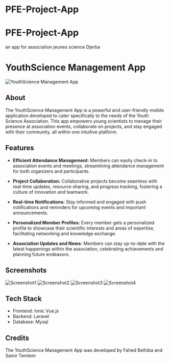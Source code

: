 # PFE-Project-App
# PFE-Project-App
an app for association jeunes science Djerba
# YouthScience Management App

![YouthScience Management App](pic.jpg)

## About

The YouthScience Management App is a powerful and user-friendly mobile application developed to cater specifically to the needs of the Youth Science Association. This app empowers young scientists to manage their presence at association events, collaborate on projects, and stay engaged with their community, all within one intuitive platform.

## Features

- **Efficient Attendance Management:** Members can easily check-in to association events and meetings, streamlining attendance management for both organizers and participants.

- **Project Collaboration:** Collaborative projects become seamless with real-time updates, resource sharing, and progress tracking, fostering a culture of innovation and teamwork.

- **Real-time Notifications:** Stay informed and engaged with push notifications and reminders for upcoming events and important announcements.

- **Personalized Member Profiles:** Every member gets a personalized profile to showcase their scientific interests and areas of expertise, facilitating networking and knowledge exchange.

- **Association Updates and News:** Members can stay up-to-date with the latest happenings within the association, celebrating achievements and planning future endeavors.

## Screenshots
![Screenshot1](pic1.jpg)
![Screenshot2](pic2.jpg)
![Screenshot3](pic3.jpg)
![Screenshot4](pic4.jpg)
## Tech Stack

- Frontend: Ionic Vue.js
- Backend: Laravel
- Database: Mysql

## Credits

The YouthScience Management App was developed by Fahed Belhiba and Samir Temtem
